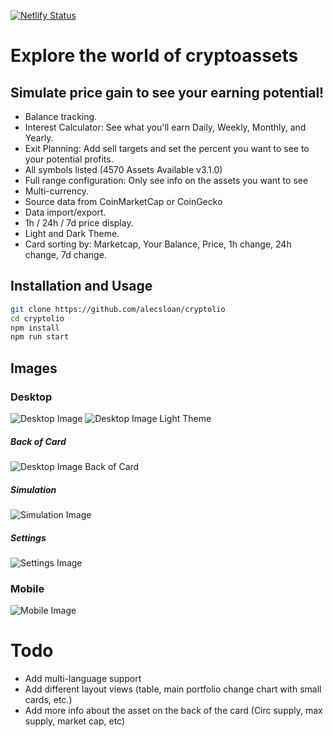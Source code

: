 [![Netlify Status](https://api.netlify.com/api/v1/badges/1d54e4f5-13f5-4dec-a155-5d69e41b56b0/deploy-status)](https://app.netlify.com/sites/cryptolio/deploys)

# Explore the world of cryptoassets
## Simulate price gain to see your earning potential!

* Balance tracking.
* Interest Calculator: See what you'll earn Daily, Weekly, Monthly, and Yearly.
* Exit Planning: Add sell targets and set the percent you want to see to your potential profits. 
* All symbols listed (4570 Assets Available v3.1.0)
* Full range configuration: Only see info on the assets you want to see
* Multi-currency.
* Source data from CoinMarketCap or CoinGecko
* Data import/export.
* 1h / 24h / 7d price display.
* Light and Dark Theme.
* Card sorting by: Marketcap, Your Balance, Price, 1h change, 24h change, 7d change.

## Installation and Usage
``` sh
git clone https://github.com/alecsloan/cryptolio
cd cryptolio
npm install
npm run start
```

## Images

### Desktop
![Desktop Image](https://imgur.com/9wa9Sam.png)
![Desktop Image Light Theme](https://imgur.com/XlXeWoR.png)

##### Back of Card

![Desktop Image Back of Card](https://imgur.com/6y2EejC.png)

##### Simulation
![Simulation Image](https://imgur.com/3VWOl0F.png)

##### Settings
![Settings Image](https://imgur.com/04dNuux.png)

### Mobile

![Mobile Image](https://imgur.com/myHl0YG.png)

# Todo
* Add multi-language support
* Add different layout views (table, main portfolio change chart with small cards, etc.)
* Add more info about the asset on the back of the card (Circ supply, max supply, market cap, etc)